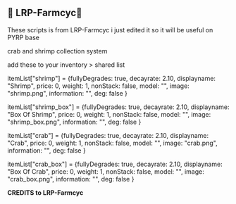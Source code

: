 
## 🚨 LRP-Farmcyc🚨
These scripts is from LRP-Farmcyc i just edited it so it will be useful on PYRP base

crab and shrimp collection system

add these to your inventory > shared list

itemList["shrimp"] = {fullyDegrades: true, decayrate: 2.10, displayname: "Shrimp", price: 0, weight: 1, nonStack: false, model:  "", image: "shrimp.png", information: "", deg: false }

itemList["shrimp_box"] = {fullyDegrades: true, decayrate: 2.10, displayname: "Box Of Shrimp", price: 0, weight: 1, nonStack: false, model:  "", image: "shrimp_box.png", information: "", deg: false }

itemList["crab"] = {fullyDegrades: true, decayrate: 2.10, displayname: "Crab", price: 0, weight: 1, nonStack: false, model:  "", image: "crab.png", information: "", deg: false }

itemList["crab_box"] = {fullyDegrades: true, decayrate: 2.10, displayname: "Box Of Crab", price: 0, weight: 1, nonStack: false, model:  "", image: "crab_box.png", information: "", deg: false }

**CREDITS to LRP-Farmcyc**
